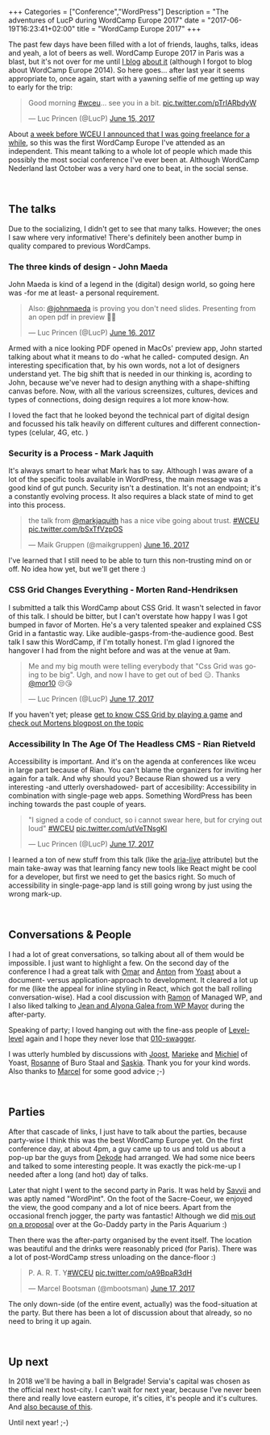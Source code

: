 +++
Categories = ["Conference","WordPress"]
Description = "The adventures of LucP during WordCamp Europe 2017"
date = "2017-06-19T16:23:41+02:00"
title = "WordCamp Europe 2017"
+++

The past few days have been filled with a lot of friends, laughs, talks, ideas and yeah, a lot of beers as well. WordCamp Europe 2017 in Paris was a blast, but it's not over for me until [I blog](https://www.chefduweb.nl/2013/10/wordcamp-europe-2013/) [about it](https://www.chefduweb.nl/2016/07/wordcamp-europe-2016/) (although I forgot to blog about WordCamp Europe 2014). So here goes... after last year it seems appropriate to, once again, start with a yawning selfie of me getting up way to early for the trip:

<blockquote class="twitter-tweet" data-lang="en"><p lang="en" dir="ltr">Good morning <a href="https://twitter.com/hashtag/wceu?src=hash">#wceu</a>... see you in a bit. <a href="https://t.co/pTrIARbdyW">pic.twitter.com/pTrIARbdyW</a></p>&mdash; Luc Princen (@LucP) <a href="https://twitter.com/LucP/status/875200850150514690">June 15, 2017</a></blockquote>

About [a week before WCEU I announced that I was going freelance for a while](/time-for-something-new/), so this was the first WordCamp Europe I've attended as an independent. This meant talking to a whole lot of people which made this possibly the most social conference I've ever been at. Although WordCamp Nederland last October was a very hard one to beat, in the social sense.

<br/>

## The talks

Due to the socializing, I didn't get to see that many talks. However; the ones I saw where very informative! There's definitely been another bump in quality compared to previous WordCamps.

### The three kinds of design - John Maeda
John Maeda is kind of a legend in the (digital) design world, so going here was -for me at least- a personal requirement. 

<blockquote class="twitter-tweet" data-lang="en"><p lang="en" dir="ltr">Also: <a href="https://twitter.com/johnmaeda">@johnmaeda</a> is proving you don&#39;t need slides. Presenting from an open pdf in preview 😬🍾</p>&mdash; Luc Princen (@LucP) <a href="https://twitter.com/LucP/status/875646728518512644">June 16, 2017</a></blockquote>

Armed with a nice looking PDF opened in MacOs' preview app, John started talking about what it means to do -what he called- computed design. An interesting specification that, by his own words, not a lot of designers understand yet. The big shift that is needed in our thinking is, acording to John, because we've never had to design anything with a shape-shifting canvas before. Now, with all the various screensizes, cultures, devices and types of connections, doing design requires a lot more know-how. 

I loved the fact that he looked beyond the technical part of digital design and focussed his talk heavily on different cultures and different connection-types (celular, 4G, etc. )


### Security is a Process - Mark Jaquith
It's always smart to hear what Mark has to say. Although I was aware of a lot of the specific tools available in WordPress, the main message was a good kind of gut punch. Security isn't a destination. It's not an endpoint; it's a constantly evolving process. It also requires a black state of mind to get into this process.

<blockquote class="twitter-tweet" data-lang="en"><p lang="en" dir="ltr">the talk from <a href="https://twitter.com/markjaquith">@markjaquith</a> has a nice vibe going about trust. <a href="https://twitter.com/hashtag/WCEU?src=hash">#WCEU</a> <a href="https://t.co/bSxTfVzpOS">pic.twitter.com/bSxTfVzpOS</a></p>&mdash; Maik Gruppen (@maikgruppen) <a href="https://twitter.com/maikgruppen/status/875661200469745664">June 16, 2017</a></blockquote>

I've learned that I still need to be able to turn this non-trusting mind on or off. No idea how yet, but we'll get there :)


### CSS Grid Changes Everything - Morten Rand-Hendriksen
I submitted a talk this WordCamp about CSS Grid. It wasn't selected in favor of this talk. I should be bitter, but I can't overstate how happy I was I got bumped in favor of Morten. He's a very talented speaker and explained CSS Grid in a fantastic way. Like audible-gasps-from-the-audience good. Best talk I saw this WordCamp, if I'm totally honest. I'm glad I ignored the hangover I had from the night before and was at the venue at 9am.

<blockquote class="twitter-tweet" data-lang="en"><p lang="en" dir="ltr">Me and my big mouth were telling everybody that &quot;Css Grid was going to be big&quot;. Ugh, and now I have to get out of bed 😑. Thanks <a href="https://twitter.com/mor10">@mor10</a> 😒😘</p>&mdash; Luc Princen (@LucP) <a href="https://twitter.com/LucP/status/875952243580825600">June 17, 2017</a></blockquote>


If you haven't yet; please [get to know CSS Grid by playing a game](http://cssgridgarden.com) and [check out Mortens blogpost on the topic](https://mor10.com/wceu2017-css-grid-changes-everything-web-layouts/)


### Accessibility In The Age Of The Headless CMS - Rian Rietveld
Accessibility is important. And it's on the agenda at conferences like wceu in large part because of Rian. You can't blame the organizers for inviting her again for a talk. And why should you? Because Rian showed us a very interesting -and utterly overshadowed- part of accesibility: Accessibility in combination with single-page web apps. Something WordPress has been inching towards the past couple of years. 

<blockquote class="twitter-tweet" data-lang="en"><p lang="en" dir="ltr">&quot;I signed a code of conduct, so i cannot swear here, but for crying out loud&quot; <a href="https://twitter.com/hashtag/WCEU?src=hash">#WCEU</a> <a href="https://t.co/utVeTNsgKl">pic.twitter.com/utVeTNsgKl</a></p>&mdash; Luc Princen (@LucP) <a href="https://twitter.com/LucP/status/876004930137583616">June 17, 2017</a></blockquote>

I learned a ton of new stuff from this talk (like the [aria-live](https://developer.mozilla.org/en-US/docs/Web/Accessibility/ARIA/ARIA_Live_Regions) attribute) but the main take-away was that learning fancy new tools like React might be cool for a developer, but first we need to get the basics right. So much of accessibility in single-page-app land is still going wrong by just using the wrong mark-up.

<br/>

## Conversations & People

I had a lot of great conversations, so talking about all of them would be impossible. I just want to highlight a few. On the second day of the conference I had a great talk with [Omar](https://twitter.com/OmarReiss) and [Anton](https://twitter.com/atimmer10) from [Yoast](https://yoast.com) about a document- versus application-approach to development. It cleared a lot up for me (like the appeal for inline styling in React, which got the ball rolling conversation-wise). Had a cool discussion with [Ramon](https://twitter.com/ramonfincken) of Managed WP, and I also liked talking to [Jean and Alyona Galea from WP Mayor](https://www.wpmayor.com/) during the after-party.

Speaking of party; I loved hanging out with the fine-ass people of [Level-level](https://level-level.com/) again and I hope they never lose that [010-swagger](https://www.youtube.com/watch?v=Fu297WeLMKc). 

I was utterly humbled by discussions with [Joost](https://twitter.com/jdevalk), [Marieke](https://twitter.com/MariekeRakt) and [Michiel](https://twitter.com/michielheijmans) of Yoast, [Rosanne](https://twitter.com/BuroStaal) of Buro Staal and [Saskia](https://twitter.com/saskiageleedts). Thank you for your kind words. Also thanks to [Marcel](https://twitter.com/mbootsman) for some good advice ;-)

<br/>

## Parties

After that cascade of links, I just have to talk about the parties, because party-wise I think this was the best WordCamp Europe yet. On the first conference day, at about 4pm, a guy came up to us and told us about a pop-up bar the guys from [Dekode](https://dekode.no/) had arranged. We had some nice beers and talked to some interesting people. It was exactly the pick-me-up I needed after a long (and hot) day of talks.

Later that night I went to the second party in Paris. It was held by [Savvii](https://www.savvii.nl/) and was aptly named "WordPint". On the foot of the Sacre-Coeur, we enjoyed the view, the good company and a lot of nice beers. Apart from the occasional french jogger, the party was fantastic! Although we did [mis out on a proposal](https://twitter.com/michielheijmans/status/875785068480004097) over at the Go-Daddy party in the Paris Aquarium :)

Then there was the after-party organised by the event itself. The location was beautiful and the drinks were reasonably priced (for Paris). There was a lot of post-WordCamp stress unloading on the dance-floor :)

<blockquote class="twitter-tweet" data-lang="en"><p lang="en" dir="ltr">P. A. R. T. Y<a href="https://twitter.com/hashtag/WCEU?src=hash">#WCEU</a> <a href="https://t.co/oA9BpaR3dH">pic.twitter.com/oA9BpaR3dH</a></p>&mdash; Marcel Bootsman (@mbootsman) <a href="https://twitter.com/mbootsman/status/876198592461123586">June 17, 2017</a></blockquote>

The only down-side (of the entire event, actually) was the food-situation at the party. But there has been a lot of discussion about that already, so no need to bring it up again.

<br/>

## Up next

In 2018 we'll be having a ball in Belgrade! Servia's capital was chosen as the official next host-city. I can't wait for next year, because I've never been there and really love eastern europe, it's cities, it's people and it's cultures. And [also because of this](https://twitter.com/Mamaduka/status/876708216146726913).

Until next year! ;-)


<script async src="//platform.twitter.com/widgets.js" charset="utf-8"></script>
